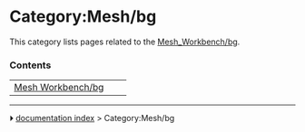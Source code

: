 # Category:Mesh/bg
This category lists pages related to the [Mesh_Workbench/bg](Mesh_Workbench/bg.md).

### Contents

|     |     |     |
| --- | --- | --- |
| [Mesh Workbench/bg](Mesh_Workbench/bg.md) |



---
⏵ [documentation index](../README.md) > Category:Mesh/bg
